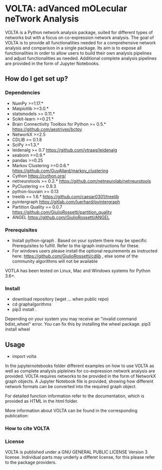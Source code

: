 # VOLTA: adVanced mOLecular neTwork Analysis

VOLTA is a Python network analysis package, suited for different types of networks but with a focus on co-expression 
network analysis. The goal of VOLTA is to provide all functionalities needed for a comprehensive network analysis and comparison
in a single package. Its aim is to expose all functionalities in order to allow users to build their own analysis pipelines and 
adjust functionalities as needed. Additional complete analysis pipelines are provided in the form of Jupyter Notebooks.


## How do I get set up?

### Dependencies

- NumPy >=1.17.* 
- Matplotlib >=3.0.* 
- statsmodels >= 0.11.* 
- Scikit-learn >=0.21.* 
- Brain Connectivity Toolbox for Python >= 0.5.* https://github.com/aestrivex/bctpy
- NetworkX >=2.5 
- CDLIB >= 0.1.8 
- SciPy >=1.3.* 
- leidenalg >= 0.7  https://github.com/vtraag/leidenalg
- seaborn >=0.9.* 
- pandas >=0.25 
- Markov Clustering >=0.0.6.*  https://github.com/GuyAllard/markov_clustering 
- Cython https://cython.org/ 
- netneurotools >= 0.2.* https://github.com/netneurolab/netneurotools
- PyClustering == 0.9.3 
- python-louvain >= 0.13 
- treelib >= 1.6.* https://github.com/caesar0301/treelib
- pyintergraph https://gitlab.com/luerhard/pyintergraph
- Partition Quality == 0.0.7 https://github.com/GiulioRossetti/partition_quality
- ANGEL https://github.com/GiulioRossetti/ANGEL 



### Prerequisites

- Install python-igraph . Based on your system there may be specific Prerequisites to fulfill. Refer to the igraph instructions for these.
- For windows users please install the optional requirements as instructed here: https://github.com/GiulioRossetti/cdlib , else some of the community algorithms will not be available

VOTLA has been tested on Linux, Mac and Windows systems for Python 3.6+.

### Install

- download repository (wget ... when public repo)
- cd graphalgorithms
- pip3 install .

Depending on your system you may receive an "invalid command bdist_wheel" error. You can fix this by installing the wheel package.
pip3 install wheel


## Usage

- import volta 

In the jupyternotebooks folder different examples on how to use VOLTA as well as complete analysis pipleines for co-expression 
network analysis are provided. 
VOLTA requires networks to be provided in the form of NetworkX graph objects. A Jupyter Notebook file is provided, showing how
different network formats can be converted into the required graph object.

For detailed function information refer to the documentation, which is provided as HTML in the html folder.

More information about VOLTA can be found in the corresponding publication: 


### How to cite VOLTA


### License

VOLTA is published under a GNU GENERAL PUBLIC LICENSE Version 3 license. Individual parts may underly a differet license, for this please refer to the package providers.
